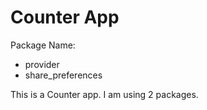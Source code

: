 # Counter App

Package Name: 
   * provider
   * share_preferences

This is a Counter app. I am using 2 packages.
